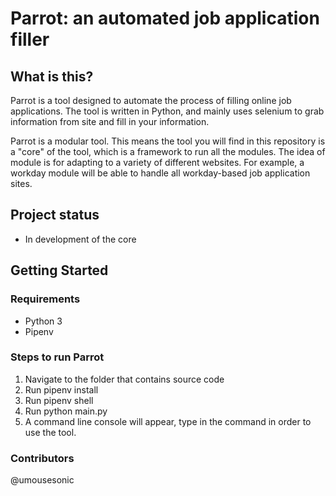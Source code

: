 # Parrot: an automated job application filler
## What is this?
Parrot is a tool designed to automate the process of filling online job applications. The tool is written in Python, and mainly uses selenium to grab information from site and fill in your information.

Parrot is a modular tool. This means the tool you will find in this repository is a "core" of the tool, which is a framework to run all the modules. The idea of module is for adapting to a variety of different websites. For example, a workday module will be able to handle all workday-based job application sites.

## Project status
- In development of the core

## Getting Started
### Requirements
- Python 3
- Pipenv

### Steps to run Parrot
1. Navigate to the folder that contains source code
2. Run pipenv install
3. Run pipenv shell
4. Run python main.py
5. A command line console will appear, type in the command in order to use the tool.

### Contributors
@umousesonic